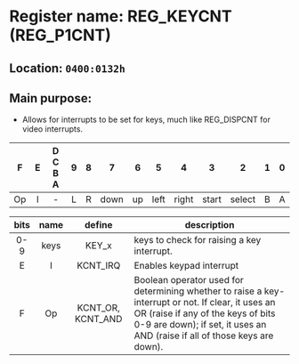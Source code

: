# Register name: REG_KEYCNT (REG_P1CNT)
## Location: `0400:0132h`
## Main purpose:
- Allows for interrupts to be set for keys, much like REG_DISPCNT for video interrupts.

F | E | D C B A | 9 | 8 | 7 | 6 | 5 | 4 | 3 | 2 | 1 | 0
:---: | :---: | :---: | :---: | :---: | :---: | :---: | :---: | :---: | :---: | :---: | :---: | :---:
Op | I | - | L | R | down | up | left | right | start | select | B | A

bits | name | define | description
:---: | :---: | :---: | ---
0-9 | keys | KEY_x | keys to check for raising a key interrupt.
E | I | KCNT_IRQ | Enables keypad interrupt
F | Op | KCNT_OR, KCNT_AND | Boolean operator used for determining whether to raise a key- interrupt or not. If clear, it uses an OR (raise if any of the keys of bits 0-9 are down); if set, it uses an AND (raise if all of those keys are down). 